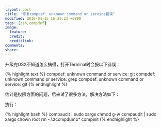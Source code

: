 ```yaml
---
layout: post
title: "修复compdef: unknown command or service错误"
modified: 2016-04-15 16:29:23 +0800
tags: [zsh,compdef]
image:
  feature: 
  credit: 
  creditlink: 
comments: 
share: 
---
```


升级完OSX不知道怎么搞得，打开Terminal时会报以下错误：

{% highlight text %}
compdef: unknown command or service: git
compdef: unknown command or service: grep
compdef: unknown command or service: git
{% endhighlight %}

估计是权限方面的问题，后来试了很多方法，解决方法如下：

执行：

{% highlight bash %}
compaudit | sudo xargs chmod g-w
compaudit | sudo xargs chown root
rm ~/.zcompdump*
compinit
{% endhighlight %}

